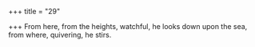 +++
title = "29"

+++
From here, from the heights, watchful, he looks down upon the sea, from where, quivering, he stirs.  